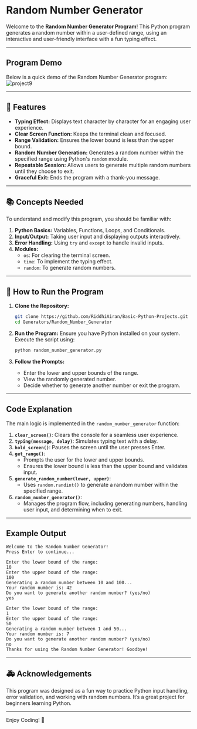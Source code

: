 # Random Number Generator

Welcome to the **Random Number Generator Program**! This Python program generates a random number within a user-defined range, using an interactive and user-friendly interface with a fun typing effect.

---

## Program Demo

Below is a quick demo of the Random Number Generator program:
![project9](https://github.com/user-attachments/assets/a584ad20-5b83-4551-869c-50c8a2273bfa)

---

## 🚀 Features

- **Typing Effect:** Displays text character by character for an engaging user experience.
- **Clear Screen Function:** Keeps the terminal clean and focused.
- **Range Validation:** Ensures the lower bound is less than the upper bound.
- **Random Number Generation:** Generates a random number within the specified range using Python's `random` module.
- **Repeatable Session:** Allows users to generate multiple random numbers until they choose to exit.
- **Graceful Exit:** Ends the program with a thank-you message.

---

## 📚 Concepts Needed

To understand and modify this program, you should be familiar with:

1. **Python Basics:** Variables, Functions, Loops, and Conditionals.
2. **Input/Output:** Taking user input and displaying outputs interactively.
3. **Error Handling:** Using `try` and `except` to handle invalid inputs.
4. **Modules:**
   - `os`: For clearing the terminal screen.
   - `time`: To implement the typing effect.
   - `random`: To generate random numbers.

---

## 📄 How to Run the Program

1. **Clone the Repository:**
   ```bash
   git clone https://github.com/RiddhiAiran/Basic-Python-Projects.git
   cd Generators/Random_Number_Generator
   ```

2. **Run the Program:**
   Ensure you have Python installed on your system. Execute the script using:
   ```bash
   python random_number_generator.py
   ```

3. **Follow the Prompts:**
   - Enter the lower and upper bounds of the range.
   - View the randomly generated number.
   - Decide whether to generate another number or exit the program.

---

## Code Explanation

The main logic is implemented in the `random_number_generator` function:

1. **`clear_screen()`**: Clears the console for a seamless user experience.
2. **`typing(message, delay)`**: Simulates typing text with a delay.
3. **`hold_screen()`**: Pauses the screen until the user presses Enter.
4. **`get_range()`**:
   - Prompts the user for the lower and upper bounds.
   - Ensures the lower bound is less than the upper bound and validates input.
5. **`generate_random_number(lower, upper)`**:
   - Uses `random.randint()` to generate a random number within the specified range.
6. **`random_number_generator()`**:
   - Manages the program flow, including generating numbers, handling user input, and determining when to exit.

---

## Example Output

```plaintext
Welcome to the Random Number Generator!
Press Enter to continue...

Enter the lower bound of the range:
10
Enter the upper bound of the range:
100
Generating a random number between 10 and 100...
Your random number is: 42
Do you want to generate another random number? (yes/no)
yes

Enter the lower bound of the range:
1
Enter the upper bound of the range:
50
Generating a random number between 1 and 50...
Your random number is: 7
Do you want to generate another random number? (yes/no)
no
Thanks for using the Random Number Generator! Goodbye!
```

---

## 🚑 Acknowledgements

This program was designed as a fun way to practice Python input handling, error validation, and working with random numbers. It’s a great project for beginners learning Python.

---

Enjoy Coding! 🎲
